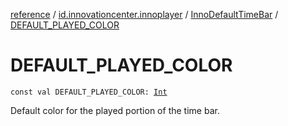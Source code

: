 [reference](../../index.md) / [id.innovationcenter.innoplayer](../index.md) / [InnoDefaultTimeBar](index.md) / [DEFAULT_PLAYED_COLOR](./-d-e-f-a-u-l-t_-p-l-a-y-e-d_-c-o-l-o-r.md)

# DEFAULT_PLAYED_COLOR

`const val DEFAULT_PLAYED_COLOR: `[`Int`](https://kotlinlang.org/api/latest/jvm/stdlib/kotlin/-int/index.html)

Default color for the played portion of the time bar.

